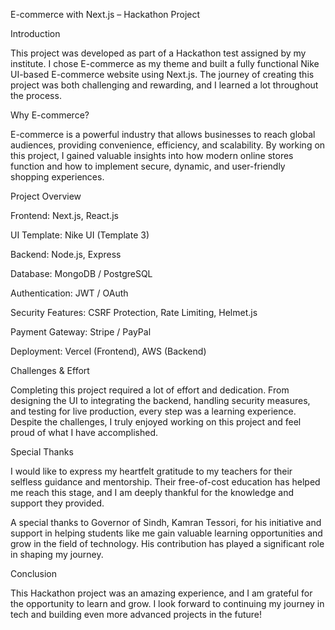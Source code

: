 E-commerce with Next.js – Hackathon Project

Introduction

This project was developed as part of a Hackathon test assigned by my institute. I chose E-commerce as my theme and built a fully functional Nike UI-based E-commerce website using Next.js. The journey of creating this project was both challenging and rewarding, and I learned a lot throughout the process.

Why E-commerce?

E-commerce is a powerful industry that allows businesses to reach global audiences, providing convenience, efficiency, and scalability. By working on this project, I gained valuable insights into how modern online stores function and how to implement secure, dynamic, and user-friendly shopping experiences.

Project Overview

Frontend: Next.js, React.js

UI Template: Nike UI (Template 3)

Backend: Node.js, Express

Database: MongoDB / PostgreSQL

Authentication: JWT / OAuth

Security Features: CSRF Protection, Rate Limiting, Helmet.js

Payment Gateway: Stripe / PayPal

Deployment: Vercel (Frontend), AWS (Backend)


Challenges & Effort

Completing this project required a lot of effort and dedication. From designing the UI to integrating the backend, handling security measures, and testing for live production, every step was a learning experience. Despite the challenges, I truly enjoyed working on this project and feel proud of what I have accomplished.

Special Thanks

I would like to express my heartfelt gratitude to my teachers for their selfless guidance and mentorship. Their free-of-cost education has helped me reach this stage, and I am deeply thankful for the knowledge and support they provided.

A special thanks to Governor of Sindh, Kamran Tessori, for his initiative and support in helping students like me gain valuable learning opportunities and grow in the field of technology. His contribution has played a significant role in shaping my journey.

Conclusion

This Hackathon project was an amazing experience, and I am grateful for the opportunity to learn and grow. I look forward to continuing my journey in tech and building even more advanced projects in the future!
